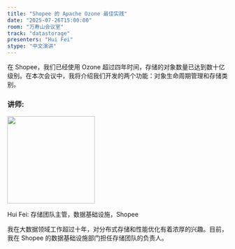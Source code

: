```yaml
---
title: "Shopee 的 Apache Ozone 最佳实践"
date: "2025-07-26T15:00:00"
room: "万寿山会议室"
track: "datastorage"
presenters: "Hui Fei"
stype: "中文演讲"
---
```


在 Shopee，我们已经使用 Ozone 超过四年时间，存储的对象数量已达到数十亿级别。在本次会议中，我将介绍我们开发的两个功能：对象生命周期管理和存储类别。

### 讲师:

<img src="https://sessionize.com/image/3c29-400o400o1-BiComMLVtWVfHasDpxJ8zj.jpg" width="200" /><br/>

Hui Fei: 存储团队主管，数据基础设施，Shopee

我在大数据领域工作超过十年，对分布式存储和性能优化有着浓厚的兴趣。目前，我在 Shopee 的数据基础设施部门担任存储团队的负责人。